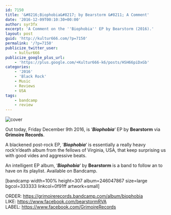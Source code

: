 ```yaml
---
id: 7150
title: '&#8216;Biophobia&#8217; by Bearstorm &#8211; A Comment'
date: '2016-12-09T00:10:30+00:00'
author: syr3fx
excerpt: 'A Comment on the ''Biophobia'' EP by Bearstorm (2016).'
layout: post
guid: 'http://kultur666.com/?p=7150'
permalink: '/?p=7150'
publicize_twitter_user:
    - kultur666
publicize_google_plus_url:
    - 'https://plus.google.com/+Kultur666-k6/posts/HSH66piDxGb'
categories:
    - '2016'
    - 'Black Rock'
    - Music
    - Reviews
    - USA
tags:
    - bandcamp
    - review
---
```


![cover](http://localhost:8080/wp-content/uploads/2016/12/cover.jpg?w=680)

Out today, Friday December 9th 2016, is ‘***Biophobia***‘ EP by **Bearstorm** via **Grimoire Records**.

A blackened post-rock EP, ‘***Biophobia***‘ is essentially a really heavy rock’n’death album from the fellows of Virginia, USA, that keep surprising us with good vides and aggressive beats.

An intelligent EP album, ‘***Biophobia***‘ by **Bearstorm** is a band to follow an to have on its playlist. Available on Bandcamp.

\[bandcamp width=100% height=307 album=246047867 size=large bgcol=333333 linkcol=0f91ff artwork=small\]

ORDER: <https://grimoirerecords.bandcamp.com/album/biophobia>  
LIKE: <https://www.facebook.com/bearstormRVA>  
LABEL: <https://www.facebook.com/GrimoireRecords>